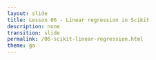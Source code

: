 ```yaml
---
layout: slide
title: Lesson 06 - Linear regression in Scikit
description: none
transition: slide
permalink: /06-scikit-linear-regression.html
theme: ga
---
```



